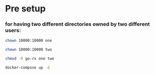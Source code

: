 

# Pre setup

### for having two different directories owned by two different users:

```bash
chown 10000:10000 one

chown 10000:10000 two

chmod -R go-rx one two

docker-compose up -d
```
